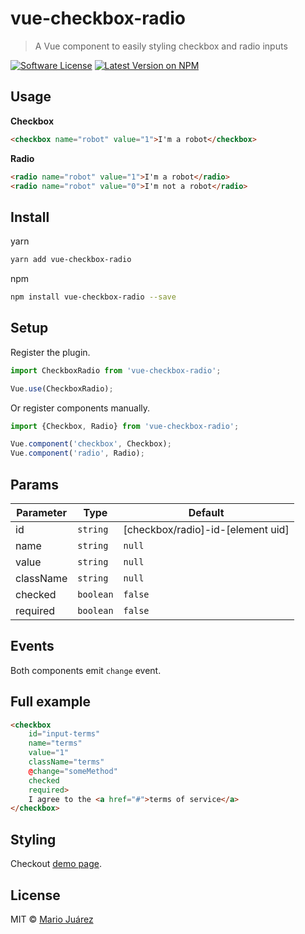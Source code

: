 # vue-checkbox-radio
> A Vue component to easily styling checkbox and radio inputs


[![Software License](https://img.shields.io/badge/license-MIT-brightgreen.svg?style=flat-square)](LICENSE.md)
[![Latest Version on NPM](https://img.shields.io/npm/v/vue-checkbox-radio.svg?style=flat-square)](https://npmjs.com/package/vue-checkbox-radio)

## Usage

**Checkbox**

```html
<checkbox name="robot" value="1">I'm a robot</checkbox>
```

**Radio**

```html
<radio name="robot" value="1">I'm a robot</radio>
<radio name="robot" value="0">I'm not a robot</radio>
```

## Install

yarn

```bash
yarn add vue-checkbox-radio
```

npm


```bash
npm install vue-checkbox-radio --save
```

## Setup

Register the plugin.

```js
import CheckboxRadio from 'vue-checkbox-radio';

Vue.use(CheckboxRadio);
```

Or register components manually.

```js
import {Checkbox, Radio} from 'vue-checkbox-radio';

Vue.component('checkbox', Checkbox);
Vue.component('radio', Radio);
```

## Params

Parameter | Type | Default
--------- | ---- | ------
id | `string` | [checkbox/radio]-id-[element uid]
name | `string` | `null`
value | `string` | `null`
className | `string` | `null`
checked | `boolean` | `false`
required | `boolean` | `false`

## Events

Both components emit `change` event.

## Full example

```html
<checkbox
    id="input-terms"
    name="terms"
    value="1"
    className="terms"
    @change="someMethod"
    checked
    required>
    I agree to the <a href="#">terms of service</a>
</checkbox>
```

## Styling

Checkout [demo page](http://mariomka.github.io/vue-checkbox-radio).

## License

MIT © [Mario Juárez](https://github.com/mariomka)
